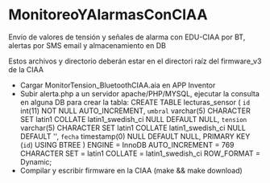 # MonitoreoYAlarmasConCIAA

Envío de valores de tensión y señales de alarma con EDU-CIAA por BT, alertas por SMS email y almacenamiento en DB

Estos archivos y directorio deberán estar en el directori raíz del firmware_v3 de la CIAA

- Cargar MonitorTension_BluetoothCIAA.aia en APP Inventor
- Subir alerta.php a un servidor apache/PHP/MYSQL, ejecutar la consulta en alguna DB para crear la tabla:
    CREATE TABLE lecturas_sensor  (
      `id` int(11) NOT NULL AUTO_INCREMENT,
      `umbral` varchar(5) CHARACTER SET latin1 COLLATE latin1_swedish_ci NULL DEFAULT NULL,
      `tension` varchar(5) CHARACTER SET latin1 COLLATE latin1_swedish_ci NULL DEFAULT '',
      `fecha` timestamp(0) NULL DEFAULT NULL,
      PRIMARY KEY (`id`) USING BTREE
    ) ENGINE = InnoDB AUTO_INCREMENT = 769 CHARACTER SET = latin1 COLLATE = latin1_swedish_ci ROW_FORMAT = Dynamic;
- Compilar y escribir firmware en la CIAA (make && make download)
